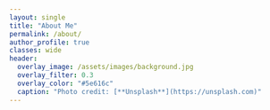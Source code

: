 ```yaml
---
layout: single
title: "About Me"
permalink: /about/
author_profile: true
classes: wide
header:
  overlay_image: /assets/images/background.jpg
  overlay_filter: 0.3
  overlay_color: "#5e616c"
  caption: "Photo credit: [**Unsplash**](https://unsplash.com)"
---
```


